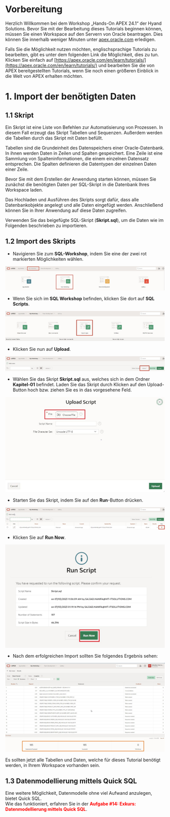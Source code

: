 # Vorbereitung

Herzlich Willkommen bei dem Workshop „Hands-On APEX 24.1“ der Hyand Solutions.
Bevor Sie mit der Bearbeitung dieses Tutorials beginnen können, müssen Sie einen Workspace auf den Servern von Oracle beantragen. Dies können Sie innerhalb weniger Minuten unter [apex.oracle.com](apex.oracle.com) erledigen.

Falls Sie die Möglichkeit nutzen möchten, englischsprachige Tutorials zu bearbeiten, gibt es unter dem folgenden Link die Möglichkeit, dies zu tun. Klicken Sie einfach auf [https://apex.oracle.com/en/learn/tutorials/](https://apex.oracle.com/en/learn/tutorials/) und bearbeiten Sie die von APEX bereitgestellten Tutorials, wenn Sie noch einen größeren Einblick in die Welt von APEX erhalten möchten.  

# <a name="datenimport"></a> 1. Import der benötigten Daten 

## <a name="skript"></a> 1.1 Skript

Ein Skript ist eine Liste von Befehlen zur Automatisierung von Prozessen. In diesem Fall erzeugt das Skript Tabellen und Sequenzen. Außerdem werden die Tabellen durch das Skript mit Daten befüllt.

Tabellen sind die Grundeinheit des Datenspeichers einer Oracle-Datenbank. In ihnen werden Daten in Zeilen und Spalten gespeichert. Eine Zeile ist eine Sammlung von Spalteninformationen, die einem einzelnen Datensatz entsprechen. Die Spalten definieren die Datentypen der einzelnen Daten einer Zeile. 

Bevor Sie mit dem Erstellen der Anwendung starten können, müssen Sie zunächst die benötigten Daten per SQL-Skript in die Datenbank Ihres Workspace laden.

Das Hochladen und Ausführen des Skripts sorgt dafür, dass alle Datenbankobjekte angelegt und alle Daten eingefügt werden. Anschließend können Sie in Ihrer Anwendung auf diese Daten zugreifen.

Verwenden Sie das beigefügte SQL-Skript (**Skript.sql**), um die Daten wie im Folgenden beschrieben zu importieren.

## <a name="skriptimport"></a> 1.2 Import des Skripts

- Navigieren Sie zum **SQL-Workshop**, indem Sie eine der zwei rot markierten Möglichkeiten wählen.

![](../../assets/Kapitel-01/Open_SQL_Workshop.jpg) 

- Wenn Sie sich im **SQL Workshop** befinden, klicken Sie dort auf **SQL Scripts**.

![](../../assets/Kapitel-01/Open_SQL_Skripts.jpg)

- Klicken Sie nun auf **Upload**.

![](../../assets/Kapitel-01/SQL_Workshop_open_upload.jpg)

- Wählen Sie das Skript **Skript.sql** aus, welches sich in dem Ordner **Kapitel-01** befindet. Laden Sie das Skript durch Klicken auf den Upload-Button hoch bzw. ziehen Sie es in das vorgesehene Feld.

![](../../assets/Kapitel-01/SQL_Workshop_upload_Skript.jpg)

- Starten Sie das Skript, indem Sie auf den **Run**-Button drücken.

![](../../assets/Kapitel-01/SQL_Workshop_run_Skript_1.jpg)

- Klicken Sie auf **Run Now**.

![](../../assets/Kapitel-01/SQL_Workshop_run_Skript_2.jpg)

- Nach dem erfolgreichen Import sollten Sie folgendes Ergebnis sehen:

![](../../assets/Kapitel-01/SQL_Workshop_result.jpg)

Es sollten jetzt alle Tabellen und Daten, welche für dieses Tutorial benötigt werden, in Ihrem Workspace vorhanden sein.  

## <a name="datenmodellierung"></a>1.3 Datenmodellierung mittels Quick SQL

Eine weitere Möglichkeit, Datenmodelle ohne viel Aufwand anzulegen, bietet Quick SQL.  
Wie das funktioniert, erfahren Sie in der <span style="color:red">**Aufgabe #14: Exkurs: Datenmodellierung mittels Quick SQL**</span>.